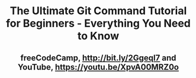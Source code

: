 # <p style="text-align: center;">The Ultimate Git Command Tutorial for Beginners - Everything You Need to Know</p>

## <p style="text-align: center;">freeCodeCamp, <http://bit.ly/2GgeqI7> and  YouTube, <https://youtu.be/XpvA00MRZ0o></p>
